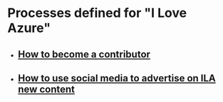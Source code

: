 # Processes defined for "I Love Azure"

- ## [How to become a contributor](BecomeContribor.md)



- ## [How to use social media to advertise on ILA new content](Advertise.md)
